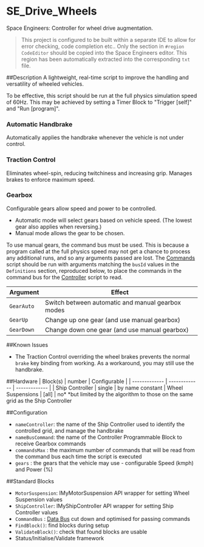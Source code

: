 # SE_Drive_Wheels
Space Engineers: Controller for wheel drive augmentation.

> This project is configured to be built within a separate IDE to allow for error checking, code completion etc..
> Only the section in `#region CodeEditor` should be copied into the Space Engineers editor. This region has been automatically extracted into the corresponding `txt` file.

##Description
A lightweight, real-time script to improve the handling and versatility of wheeled vehicles.

To be effective, this script should be run at the full physics simulation speed of 60Hz.
This may be achieved by setting a Timer Block to "Trigger [self]" and "Run [program]".

### Automatic Handbrake
Automatically applies the handbrake whenever the vehicle is not under control.

### Traction Control
Eliminates wheel-spin, reducing twitchiness and increasing grip.
Manages brakes to enforce maximum speed. 

### Gearbox
Configurable gears allow speed and power to be controlled.
+ Automatic mode will select gears based on vehicle speed. (The lowest gear also applies when reversing.)
+ Manual mode allows the gear to be chosen.

To use manual gears, the command bus must be used.
This is because a program called at the full physics speed may not get a chance to process any additional runs, and so any arguments passed are lost.
The [Commands][link-Commands] script should be run with arguments matching the `busId` values in the `Definitions` section, reproduced below, to place the commands in the command bus for the [Controller][link-Main] script to read.

[link-Main]:./Drive_Controller_Wheels.txt
[link-Commands]:./Drive_Controller_Wheels_Commands.txt

| Argument      | Effect        |
| ------------- | ------------- |
| `GearAuto`    | Switch between automatic and manual gearbox modes
| `GearUp`      | Change up one gear (and use manual gearbox)
| `GearDown`    | Change down one gear (and use manual gearbox)

##Known Issues
+ The Traction Control overriding the wheel brakes prevents the normal `brake` key binding from working. As a workaround, you may still use the handbrake.

##Hardware
| Block(s)      | number        | Configurable  |
| ------------- | ------------- | ------------- |
| Ship Controller | single        | by name constant
| Wheel Suspensions | [all]         | no*
*but limited by the algorithm to those on the same grid as the Ship Controller

##Configuration
+ `nameController`: the name of the Ship Controller used to identify the controlled grid, and manage the handbrake
+ `nameBusCommand`: the name of the Controller Programmable Block to receive Gearbox commands
+ `commandsMax` : the maximum number of commands that will be read from the command bus each time the script is executed
+ `gears` : the gears that the vehicle may use - configurable Speed (kmph) and Power (%)

##Standard Blocks
+ `MotorSuspension`: IMyMotorSuspension API wrapper for setting Wheel Suspension values
+ `ShipController`: IMyShipController API wrapper for setting Ship Controller values
+ `CommandBus` : [Data Bus](https://github.com/darkthing41/SE_DataBus) cut down and optimised for passing commands
+ `FindBlock()`: find blocks during setup
+ `ValidateBlock()`: check that found blocks are usable
+ Status/Initialise/Validate framework

